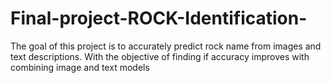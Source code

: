 # Final-project-ROCK-Identification-
The goal of this project is to accurately predict rock name from images and text descriptions. With the objective of finding if accuracy improves with combining image and text models


